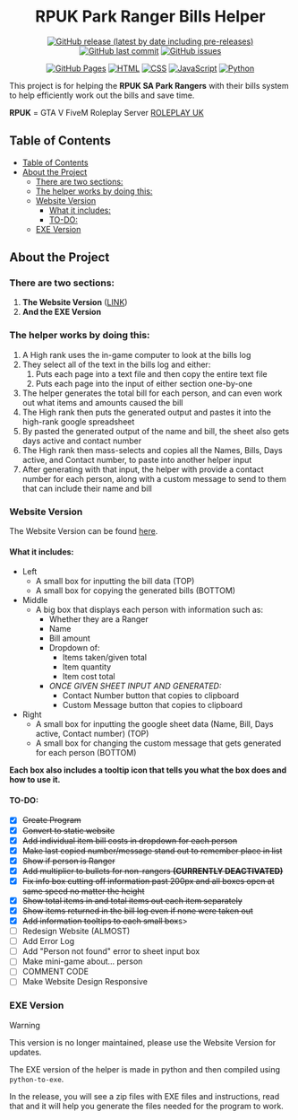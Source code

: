 <h1 align="center">
  RPUK Park Ranger Bills Helper
</h1>

<p align="center">
  <a href="github.com/KeyErrorFinn/rpuk-park-ranger-bills/releases/latest"><img alt="GitHub release (latest by date including pre-releases)" src="https://img.shields.io/github/v/release/KeyErrorFinn/rpuk-park-ranger-bills?include_prereleases" /></a>
  <a href="https://github.com/KeyErrorFinn/rpuk-park-ranger-bills/commits/main/"><img alt="GitHub last commit" src="https://img.shields.io/github/last-commit/KeyErrorFinn/rpuk-park-ranger-bills" /></a>
  <a href="https://github.com/KeyErrorFinn/rpuk-park-ranger-bills/issues"><img alt="GitHub issues" src="https://img.shields.io/github/issues-raw/KeyErrorFinn/rpuk-park-ranger-bills" /></a>
</p>
<p align="center">
  <a href="#"><img alt="GitHub Pages" src="https://img.shields.io/badge/GitHub%20Pages-121013?logo=github&logoColor=white" /></a>
  <a href="#"><img alt="HTML" src="https://img.shields.io/badge/HTML-%23E34F26.svg?logo=html5&logoColor=white" /></a>
  <a href="#"><img alt="CSS" src="https://img.shields.io/badge/CSS-1572B6?logo=css3&logoColor=fff" /></a>
  <a href="#"><img alt="JavaScript" src="https://img.shields.io/badge/JavaScript-F7DF1E?logo=javascript&logoColor=000" /></a>
  <a href="#"><img alt="Python" src="https://img.shields.io/badge/Python-3776AB?logo=python&logoColor=fff" /></a>
</p>


This project is for helping the **RPUK SA Park Rangers** with their bills system to help efficiently work out the bills and save time.

**RPUK** = GTA V FiveM Roleplay Server [ROLEPLAY UK](https://www.roleplay.co.uk)
## Table of Contents
- [Table of Contents](#table-of-contents)
- [About the Project](#about-the-project)
  - [There are two sections:](#there-are-two-sections)
  - [The helper works by doing this:](#the-helper-works-by-doing-this)
  - [Website Version](#website-version)
    - [What it includes:](#what-it-includes)
    - [TO-DO:](#to-do)
  - [EXE Version](#exe-version)


## About the Project

### There are two sections:
1) **The Website Version** ([LINK](https://keyerrorfinn.github.io/rpuk-park-ranger-bills/))
2) **And the EXE Version**

### The helper works by doing this:
1) A High rank uses the in-game computer to look at the bills log
2) They select all of the text in the bills log and either:
    1) Puts each page into a text file and then copy the entire text file
    2) Puts each page into the input of either section one-by-one
3) The helper generates the total bill for each person, and can even work out what items and amounts caused the bill 
4) The High rank then puts the generated output and pastes it into the high-rank google spreadsheet
5) By pasted the generated output of the name and bill, the sheet also gets days active and contact number
6) The High rank then mass-selects and copies all the Names, Bills, Days active, and Contact number, to paste into another helper input
7) After generating with that input, the helper with provide a contact number for each person, along with a custom message to send to them that can include their name and bill


### Website Version
The Website Version can be found [here](https://keyerrorfinn.github.io/rpuk-park-ranger-bills/).

#### What it includes:
- Left
  - A small box for inputting the bill data (TOP)
  - A small box for copying the generated bills (BOTTOM)
- Middle
  - A big box that displays each person with information such as:
    - Whether they are a Ranger
    - Name
    - Bill amount
    - Dropdown of:
      - Items taken/given total
      - Item quantity
      - Item cost total
    - *ONCE GIVEN SHEET INPUT AND GENERATED:*
      - Contact Number button that copies to clipboard
      - Custom Message button that copies to clipboard 
- Right
  - A small box for inputting the google sheet data (Name, Bill, Days active, Contact number) (TOP)
  - A small box for changing the custom message that gets generated for each person (BOTTOM)

**Each box also includes a tooltip icon that tells you what the box does and how to use it.**

#### TO-DO:
- [x] <s>Create Program</s>
- [x] <s>Convert to static website</s>
- [x] <s>Add individual item bill costs in dropdown for each person</s>
- [x] <s>Make last copied number/message stand out to remember place in list</s>
- [x] <s>Show if person is Ranger</s>
- [x] <s>Add multiplier to bullets for non-rangers **(CURRENTLY DEACTIVATED)**</s>
- [x] <s>Fix info box cutting off information past 200px and all boxes open at same speed no matter the height</s>
- [x] <s>Show total items in and total items out each item separately</s>
- [x] <s>Show items returned in the bill log even if none were taken out</s>
- [x] <s>Add information tooltips to each small box</s>s>
- [ ] Redesign Website (ALMOST)
- [ ] Add Error Log
- [ ] Add "Person not found" error to sheet input box
- [ ] Make mini-game about... person
- [ ] COMMENT CODE
- [ ] Make Website Design Responsive

### EXE Version
> [!WARNING]
> This version is no longer maintained, please use the Website Version for updates.

The EXE version of the helper is made in python and then compiled using `python-to-exe`.

In the release, you will see a zip files with EXE files and instructions, read that and it will help you generate the files needed for the program to work.
